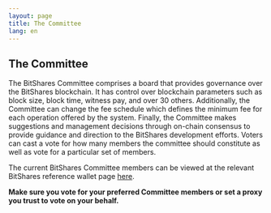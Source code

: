 ```yaml
---
layout: page
title: The Committee
lang: en
---
```

## The Committee
The BitShares Committee comprises a board that provides governance over the BitShares blockchain. It has control over blockchain parameters such as block size, block time, witness pay, and over 30 others. Additionally, the Committee can change the fee schedule which defines the minimum fee for each operation offered by the system. Finally, the Committee makes suggestions and management decisions through on-chain consensus to provide guidance and direction to the BitShares development efforts. Voters can cast a vote for how many members the committee should constitute as well as vote for a particular set of members.


The current BitShares Committee members can be viewed at the relevant BitShares reference wallet page [here](https://wallet.bitshares.org/#/explorer/committee-members).

**Make sure you vote for your preferred Committee members or set a proxy you trust to vote on your behalf.**